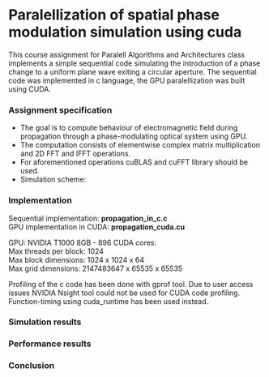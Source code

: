 # Paralellization of spatial phase modulation simulation using cuda
This course assignment for Paralell Algorithms and Architectures class implements a simple sequential code simulating the introduction of a phase change to a uniform plane wave exiting a circular aperture. The sequential code was implemented in c language, the GPU paralellization was built using CUDA.

### Assignment specification
- The goal is to compute behaviour of electromagnetic field during propagation through a phase-modulating optical system using GPU.  
- The computation consists of elementwise complex matrix multiplication and 2D FFT and IFFT operations.  
- For aforementioned operations cuBLAS and cuFFT library should be used.
- Simulation scheme:  

### Implementation  
Sequential implementation: __propagation_in_c.c__   
GPU implementation in CUDA: __propagation_cuda.cu__   

GPU:  NVIDIA T1000 8GB - 896 CUDA cores:  
Max threads per block: 1024  
Max block dimensions: 1024 x 1024 x 64  
Max grid dimensions: 2147483647 x 65535 x 65535  

  
Profiling of the c code has been done with gprof tool. Due to user access issues NVIDIA Nsight tool could not be used for CUDA code profiling. Function-timing using cuda_runtime has been used instead.

### Simulation results
### Performance results
### Conclusion


